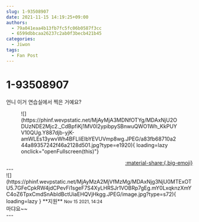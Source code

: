 ```yaml
---
slug: 1-93508907
date: 2021-11-15 14:19:25+09:00
authors:
  - 79a041eaa4b13fb7fc5fc06b0587f3cc
  - 6599dbbcaa26237c2ab0f3becb421b45
categories:
  - Jiwon
tags:
  - Fan Post
---
```


# 1-93508907

<div class="post-container" markdown="1">
<div class="content-container md-sidebar__scrollwrap" markdown="1">

언니 이거 연습실에서 찍은 거예요?
<figure markdown="1">
![](https://phinf.wevpstatic.net/MjAyMjA3MDNfOTYg/MDAxNjU2ODUzNDE2Mjc2._CdBpfiKj1MV0l2ypibpySBnwuQWO1Wh_KkPUYV10QUg.Y887djb-yjK-amWLEs13ywvWh4BFLIiEIbYEVUVmp8wg.JPEG/a83fb68710a244a89357242f46a2128d501.jpg?type=e1920){ loading=lazy onclick="openFullscreen(this)"}
</figure>


</div>
</div>

<div style="text-align: right;" markdown="1">
<a href="https://weverse.io/fromis9/fanpost/1-93508907" style="text-align: right;">:material-share:{.big-emoji}</a>
</div>
---

<div class="comments-container md-sidebar__scrollwrap" markdown="1">
<div class="comment" markdown="1">
<div class='id-container' markdown="1">
![](https://phinf.wevpstatic.net/MjAyMzA2MjVfMzMg/MDAxNjg3NjU0MTExOTU5.7GFeCpkRW4jdCPevFi1sgeF7S4XyLHRSJr1VOBRp7gEg.mY0LxqknzXmYC4oZ6TpxCmdSnAbldBctUiaEHQVjHkgg.JPEG/image.jpg?type=s72){ loading=lazy }
**<span class="artist">지원</span>** <small>Nov 15 2021, 14:24</small><br>
</div>
<div class='comment-body' markdown="1">
마댜요~~
</div>
</div>
</div>
---
